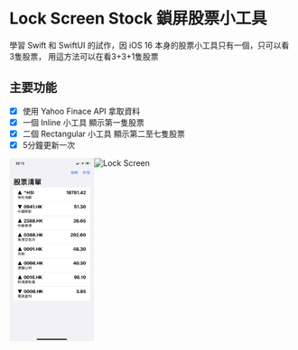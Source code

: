 # Lock Screen Stock 鎖屏股票小工具

學習 Swift 和 SwiftUI 的試作，因 iOS 16 本身的股票小工具只有一個，只可以看3隻股票，
用這方法可以在看3+3+1隻股票

## 主要功能

- [x] 使用 Yahoo Finace API 拿取資料
- [x] 一個 Inline 小工具 顯示第一隻股票
- [x] 二個 Rectangular 小工具 顯示第二至七隻股票
- [x] 5分鐘更新一次

<img src="ScreenCapture/app.png" alt="App" width="150" align="left"/>
<img src="ScreenCapture/lock_screen.png" alt="Lock Screen" width="150" align="left"/>

